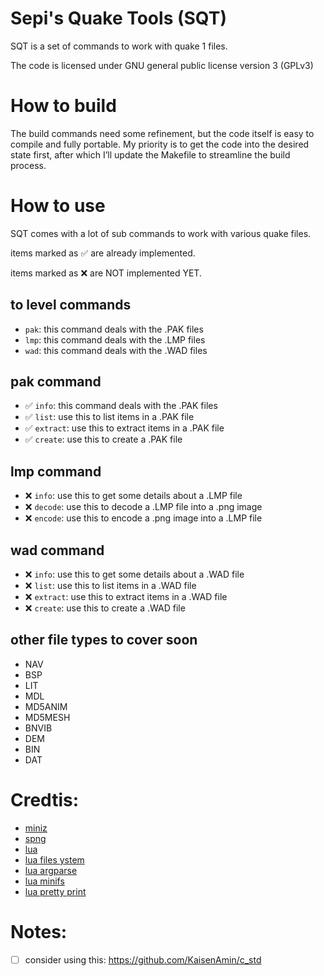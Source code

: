 # Sepi's Quake Tools (SQT)

SQT is a set of commands to work with quake 1 files.

The code is licensed under GNU general public license version 3 (GPLv3)

# How to build
The build commands need some refinement, but the code itself is easy to compile and fully portable. My priority is to get the code into the desired state first, after which I’ll update the Makefile to streamline the build process.

# How to use

SQT comes with a lot of sub commands to work with various quake files.

items marked as ✅ are already implemented.

items marked as ❌ are NOT implemented YET.


## to level commands
- `pak`: this command deals with the .PAK files
- `lmp`: this command deals with the .LMP files
- `wad`: this command deals with the .WAD files

## pak command
- ✅ `info`: this command deals with the .PAK files
- ✅ `list`: use this to list items in a .PAK file
- ✅ `extract`: use this to extract items in a .PAK file
- ✅ `create`: use this to create a .PAK file

## lmp command
- ❌ `info`: use this to get some details about a .LMP file
- ❌ `decode`: use this to decode a .LMP file into a .png image
- ❌ `encode`: use this to encode a .png image into a .LMP file

## wad command
- ❌ `info`: use this to get some details about a .WAD file
- ❌ `list`: use this to list items in a .WAD file
- ❌ `extract`: use this to extract items in a .WAD file
- ❌ `create`: use this to create a .WAD file


## other file types to cover soon
- NAV
- BSP
- LIT
- MDL
- MD5ANIM
- MD5MESH
- BNVIB
- DEM
- BIN
- DAT

# Credtis:
- [miniz](https://github.com/richgel999/miniz)
- [spng](https://github.com/randy408/libspng/tree/master/spng)
- [lua](https://www.lua.org/)
- [lua files ystem](http://lunarmodules.github.io/luafilesystem)
- [lua argparse](https://github.com/mpeterv/argparse)
- [lua minifs](https://github.com/tst2005/lua-minifs/)
- [lua pretty print](https://github.com/jagt/pprint.lua)

# Notes:
- [ ] consider using this: https://github.com/KaisenAmin/c_std